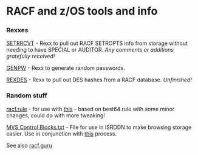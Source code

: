 # RACF and z/OS tools and info

### Rexxes

[SETRRCVT](https://github.com/jaytay79/zos/blob/master/SETRRCVT.rexx) - Rexx to pull out RACF SETROPTS info from storage without needing to have SPECIAL or AUDITOR. _Any comments or additions gratefully received!_  

[GENPW](https://github.com/jaytay79/zos/blob/master/GENPW.rexx) - Rexx to generate random passwords.  

[REXDES](https://github.com/jaytay79/zos/blob/master/REXDES.rexx) - Rexx to pull out DES hashes from a RACF database. *Unfinished!*  

### Random stuff

[racf.rule](https://github.com/jaytay79/zos/blob/master/racf.rule) - for use with [this](https://racf.guru/2018/04/24/hashcat-commands-for-racf-passwords.html) - based on best64.rule with some minor changes, could do with more tweaking!

[MVS Control Blocks.txt](https://github.com/jaytay79/zos/blob/master/MVS%20Control%20Blocks.txt) - File for use in ISRDDN to make browsing storage easier. Use in conjunction with [this](https://racf.guru/2018/04/25/isrddn-control-block-browsing.html) process.  

See also [racf.guru](https://racf.guru)